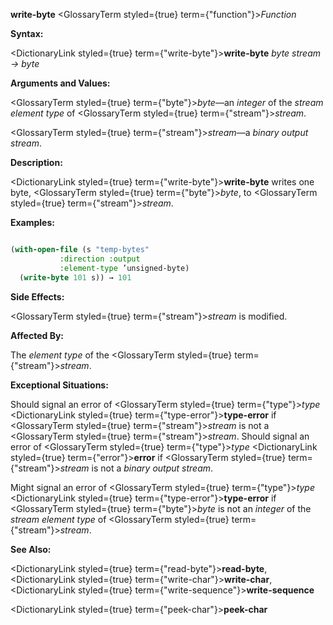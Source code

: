 **write-byte** <GlossaryTerm styled={true} term={"function"}><i>Function</i></GlossaryTerm> 



**Syntax:** 



<DictionaryLink styled={true} term={"write-byte"}><b>write-byte</b></DictionaryLink> *byte stream → byte* 



**Arguments and Values:** 



<GlossaryTerm styled={true} term={"byte"}><i>byte</i></GlossaryTerm>—an *integer* of the *stream element type* of <GlossaryTerm styled={true} term={"stream"}><i>stream</i></GlossaryTerm>. 



<GlossaryTerm styled={true} term={"stream"}><i>stream</i></GlossaryTerm>—a *binary output stream*. 



**Description:** 



<DictionaryLink styled={true} term={"write-byte"}><b>write-byte</b></DictionaryLink> writes one byte, <GlossaryTerm styled={true} term={"byte"}><i>byte</i></GlossaryTerm>, to <GlossaryTerm styled={true} term={"stream"}><i>stream</i></GlossaryTerm>. 



**Examples:**
```lisp

(with-open-file (s "temp-bytes" 
		   :direction :output 
		   :element-type ’unsigned-byte) 
  (write-byte 101 s)) → 101 

```
**Side Effects:** 



<GlossaryTerm styled={true} term={"stream"}><i>stream</i></GlossaryTerm> is modified. 



**Affected By:** 



The *element type* of the <GlossaryTerm styled={true} term={"stream"}><i>stream</i></GlossaryTerm>. 



**Exceptional Situations:** 



Should signal an error of <GlossaryTerm styled={true} term={"type"}><i>type</i></GlossaryTerm> <DictionaryLink styled={true} term={"type-error"}><b>type-error</b></DictionaryLink> if <GlossaryTerm styled={true} term={"stream"}><i>stream</i></GlossaryTerm> is not a <GlossaryTerm styled={true} term={"stream"}><i>stream</i></GlossaryTerm>. Should signal an error of <GlossaryTerm styled={true} term={"type"}><i>type</i></GlossaryTerm> <DictionaryLink styled={true} term={"error"}><b>error</b></DictionaryLink> if <GlossaryTerm styled={true} term={"stream"}><i>stream</i></GlossaryTerm> is not a *binary output stream*. 



Might signal an error of <GlossaryTerm styled={true} term={"type"}><i>type</i></GlossaryTerm> <DictionaryLink styled={true} term={"type-error"}><b>type-error</b></DictionaryLink> if <GlossaryTerm styled={true} term={"byte"}><i>byte</i></GlossaryTerm> is not an *integer* of the *stream element type* of <GlossaryTerm styled={true} term={"stream"}><i>stream</i></GlossaryTerm>. 



**See Also:** 



<DictionaryLink styled={true} term={"read-byte"}><b>read-byte</b></DictionaryLink>, <DictionaryLink styled={true} term={"write-char"}><b>write-char</b></DictionaryLink>, <DictionaryLink styled={true} term={"write-sequence"}><b>write-sequence</b></DictionaryLink> 







 



 



<DictionaryLink styled={true} term={"peek-char"}><b>peek-char</b></DictionaryLink> 



